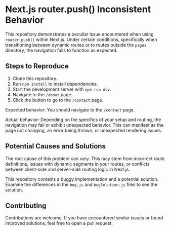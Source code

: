 # Next.js router.push() Inconsistent Behavior

This repository demonstrates a peculiar issue encountered when using `router.push()` within Next.js.  Under certain conditions, specifically when transitioning between dynamic routes or to routes outside the `pages` directory, the navigation fails to function as expected.

## Steps to Reproduce

1. Clone this repository.
2. Run `npm install` to install dependencies.
3. Start the development server with `npm run dev`.
4. Navigate to the `/about` page.
5. Click the button to go to the `/contact` page.

Expected behavior: You should navigate to the `/contact` page.

Actual behavior: Depending on the specifics of your setup and routing, the navigation may fail or exhibit unexpected behavior.  This can manifest as the page not changing, an error being thrown, or unexpected rendering issues.

## Potential Causes and Solutions

The root cause of this problem can vary. This may stem from incorrect route definitions, issues with dynamic segments in your routes, or conflicts between client-side and server-side routing logic in Next.js.

This repository contains a buggy implementation and a potential solution.  Examine the differences in the `bug.js` and `bugSolution.js` files to see the solution.

## Contributing

Contributions are welcome.  If you have encountered similar issues or found improved solutions, feel free to open a pull request.